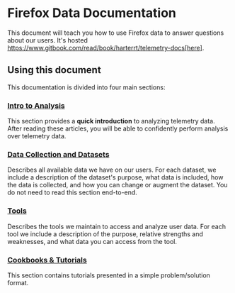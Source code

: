 # Firefox Data Documentation

This document will teach you how to use Firefox data
to answer questions about our users.
It's hosted https://www.gitbook.com/read/book/harterrt/telemetry-docs[here].

## Using this document

This documentation is divided into four main sections:

### [Intro to Analysis](concepts/learning_paths.adoc)
  This section provides a **quick introduction** to analyzing telemetry data.
  After reading these articles, you will be able to confidently perform analysis
  over telemetry data.
### [Data Collection and Datasets](data/README.md)
  Describes all available data we have on our users. 
  For each dataset, we include a description of the dataset's purpose,
  what data is included, how the data is collected,
  and how you can change or augment the dataset.
  You do not need to read this section end-to-end.
### [Tools](tools/README.md)
  Describes the tools we maintain to access and analyze user data.
  For each tool we include a description of the purpose, relative strengths
  and weaknesses, and what data you can access from the tool.
### [Cookbooks & Tutorials](tutorials/README.md)
  This section contains tutorials presented in a simple problem/solution format.


